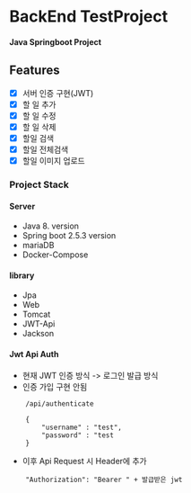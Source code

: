 BackEnd TestProject
===============

#### Java Springboot Project

## Features
- [x] 서버 인증 구현(JWT)
- [x] 할 일 추가
- [x] 할 일 수정
- [x] 할 일 삭제
- [x] 할일 검색
- [x] 할일 전체검색
- [x] 할일 이미지 업로드  

### Project Stack

#### Server

- Java 8. version
- Spring boot 2.5.3 version
- mariaDB
- Docker-Compose

#### library

- Jpa
- Web
- Tomcat
- JWT-Api
- Jackson

#### Jwt Api Auth

- 현재 JWT 인증 방식 -> 로그인 발급 방식
- 인증 가입 구현 안됨
```
    /api/authenticate
    
    {
        "username" : "test",
        "password" : "test
    }
```

- 이후 Api Request 시 Header에 추가
```
    "Authorization": "Bearer " + 발급받은 jwt
```

